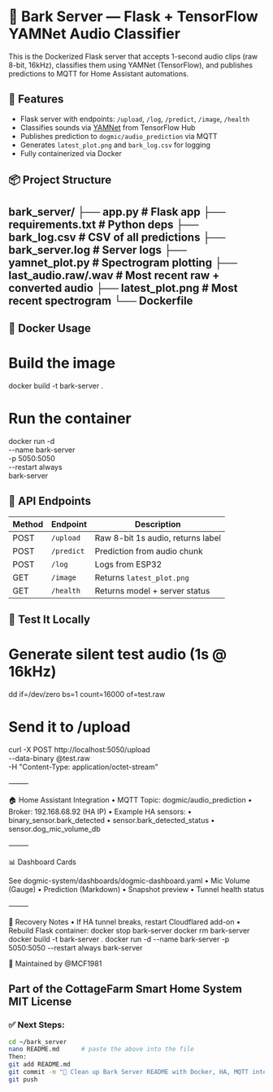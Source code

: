 # 🐾 Bark Server — Flask + TensorFlow YAMNet Audio Classifier

This is the Dockerized Flask server that accepts 1-second audio clips (raw 8-bit, 16kHz), classifies them using YAMNet (TensorFlow), and publishes predictions to MQTT for Home Assistant automations.

## 🚀 Features

- Flask server with endpoints: `/upload`, `/log`, `/predict`, `/image`, `/health`
- Classifies sounds via [YAMNet](https://tfhub.dev/google/yamnet/1) from TensorFlow Hub
- Publishes prediction to `dogmic/audio_prediction` via MQTT
- Generates `latest_plot.png` and `bark_log.csv` for logging
- Fully containerized via Docker

## 📦 Project Structure
bark_server/
├── app.py                # Flask app
├── requirements.txt      # Python deps
├── bark_log.csv          # CSV of all predictions
├── bark_server.log       # Server logs
├── yamnet_plot.py        # Spectrogram plotting
├── last_audio.raw/.wav   # Most recent raw + converted audio
├── latest_plot.png       # Most recent spectrogram
└── Dockerfile
---

## 🐳 Docker Usage

# Build the image
docker build -t bark-server .

# Run the container
docker run -d \
  --name bark-server \
  -p 5050:5050 \
  --restart always \
  bark-server

## 🔬 API Endpoints

| Method | Endpoint   | Description                         |
|--------|------------|-------------------------------------|
| POST   | `/upload`  | Raw 8-bit 1s audio, returns label   |
| POST   | `/predict` | Prediction from audio chunk         |
| POST   | `/log`     | Logs from ESP32                     |
| GET    | `/image`   | Returns `latest_plot.png`           |
| GET    | `/health`  | Returns model + server status       |

## 🧪 Test It Locally
# Generate silent test audio (1s @ 16kHz)
dd if=/dev/zero bs=1 count=16000 of=test.raw

# Send it to /upload
curl -X POST http://localhost:5050/upload \
  --data-binary @test.raw \
  -H "Content-Type: application/octet-stream"

⸻

🏠 Home Assistant Integration
	•	MQTT Topic: dogmic/audio_prediction
	•	Broker: 192.168.68.92 (HA IP)
	•	Example HA sensors:
	•	binary_sensor.bark_detected
	•	sensor.bark_detected_status
	•	sensor.dog_mic_volume_db


⸻

📊 Dashboard Cards

See dogmic-system/dashboards/dogmic-dashboard.yaml
	•	Mic Volume (Gauge)
	•	Prediction (Markdown)
	•	Snapshot preview
	•	Tunnel health status

⸻

🧯 Recovery Notes
	•	If HA tunnel breaks, restart Cloudflared add-on
	•	Rebuild Flask container:
docker stop bark-server
docker rm bark-server
docker build -t bark-server .
docker run -d --name bark-server -p 5050:5050 --restart always bark-server

🧠 Maintained by @MCF1981

Part of the CottageFarm Smart Home System
MIT License
---

### ✅ Next Steps:

```bash
cd ~/bark_server
nano README.md      # paste the above into the file
Then:
git add README.md
git commit -m "📖 Clean up Bark Server README with Docker, HA, MQTT integration"
git push
